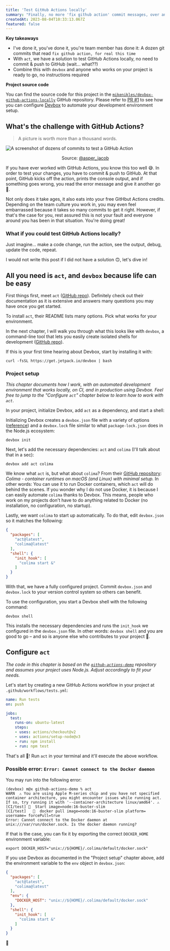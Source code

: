 ```yaml
---
title: 'Test GitHub Actions locally'
summary: "Finally, no more 'fix github action' commit messages, over and over again. Learn how to test your GitHub Actions locally, and all you need is one tool installed."
createdAt: 2023-08-04T10:33:13.067Z
featured: false
---
```


<script>
  export let data;
  const assetsBasePath = `/blog/${data.slug}`;
</script>

**Key takeaways**

- I've done it, you've done it, you're team member has done it: A dozen git commits that read `fix github action, for real this time`
- With `act`, we have a solution to test GitHub Actions locally, no need to commit & push to GitHub (wait... what??)
- Combine this with `devbox` and anyone who works on your project is ready to go, no instructions required

**Project source code**

You can find the source code for this project in the [`mikenikles/devbox-github-actions-locally`](https://github.com/mootoday/devbox-github-actions-locally) GitHub repository. Please refer to [PR #1](https://github.com/mootoday/devbox-github-actions-locally/pull/1) to see how you can configure [Devbox](https://github.com/jetpack-io/devbox) to automate your development environment setup.

## What's the challenge with GitHub Actions?

> A picture is worth more than a thousand words.

![A screenshot of dozens of commits to test a GitHub Action]({assetsBasePath}/github-action-test-commits.jpeg)

<center>Source: <a href="https://twitter.com/asper_jacob/status/1652779553926905858" target="_blank">@asper_jacob</a></center>

If you have ever worked with GitHub Actions, you know this too well 😅. In order to test your changes, you have to commit & push to GitHub. At that point, GitHub kicks off the action, prints the console output, and if something goes wrong, you read the error message and give it another go 🔄.

Not only does it take ages, it also eats into your free GitHbut Actions credits. Depending on the team culture you work in, you may even feel embarrassed because it takes so many commits to get it right. However, if that's the case for you, rest assured this is not your fault and everyone around you has been in that situation. You're doing great!

### What if you could test GitHub Actions locally?

Just imagine... make a code change, run the action, see the output, debug, update the code, repeat.

I would not write this post if I did not have a solution 🙃, let's dive in!

## All you need is `act`, and `devbox` because life can be easy

First things first, meet `act` ([GitHub repo](https://github.com/nektos/act)). Definitely check out their documentation as it is extensive and answers many questions you may have once you get started.

To install `act`, their README lists many options. Pick what works for your environment.

In the next chapter, I will walk you through what this looks like with `devbox`, a command-line tool that lets you easily create isolated shells for development ([GitHub repo](https://github.com/jetpack-io/devbox)).

If this is your first time hearing about Devbox, start by installing it with:

```
curl -fsSL https://get.jetpack.io/devbox | bash
```

### Project setup

*This chapter documents how I work, with an automated development environment that works locally, on CI, and in production using Devbox. Feel free to jump to the "Configure `act`" chapter below to learn how to work with `act`*.

In your project, initialize Devbox, add `act` as a dependency, and start a shell:

Initializing Devbox creates a `devbox.json` file with a variety of options ([reference](https://www.jetpack.io/devbox/docs/configuration/)) and a `devbox.lock` file similar to what `package-lock.json` does in the Node.js ecosystem:

```shell
devbox init
```

Next, let's add the necessary dependencies: `act` and `colima` (I'll talk about that in a sec):

```shell
devbox add act colima
```

We know what `act` is, but what about `colima`? From their [GitHub repository](https://github.com/abiosoft/colima): *Colima - container runtimes on macOS (and Linux) with minimal setup.*
In other words: You can use it to run Docker containers, which `act` will do behind the scenes. If you wonder why I do not use Docker, it is because I can easily automate `colima` thanks to Devbox. This means, people who work on my projects don't have to do anything related to Docker (no installation, no configuration, no startup).

Lastly, we want `colima` to start up automatically. To do that, edit `devbox.json` so it matches the following:

```json
{
  "packages": [
    "act@latest",
    "colima@latest"
  ],
  "shell": {
    "init_hook": [
      "colima start &"
    ]
  }
}
```

With that, we have a fully configured project. Commit `devbox.json` and `devbox.lock` to your version control system so others can benefit.

To use the configuration, you start a Devbox shell with the following command:

```shell
devbox shell
```

This installs the necessary dependencies and runs the `init_hook` we configured in the `devbox.json` file. In other words: `devbox shell` and you are good to go – and so is anyone else who contributes to your project 🤯.

## Configure `act`

*The code in this chapter is based on the [`github-actions-demo`](https://github.com/cplee/github-actions-demo/tree/master) repository and assumes your project uses Node.js. Adjust accordingly to fit your needs.*

Let's start by creating a new GitHub Actions workflow in your project at `.github/workflows/tests.yml`:

```yaml
name: Run tests
on: push

jobs:
  test:
    runs-on: ubuntu-latest
    steps:
    - uses: actions/checkout@v2
    - uses: actions/setup-node@v3
    - run: npm install
    - run: npm test
```

That's all 🎉! Run `act` in your terminal and it'll execute the above workflow.



### Possible error: `Error: Cannot connect to the Docker daemon`

You may run into the following error:

```
(devbox) m@x github-actions-demo % act
WARN  ⚠ You are using Apple M-series chip and you have not specified container architecture, you might encounter issues while running act. If so, try running it with '--container-architecture linux/amd64'. ⚠
[CI/test] 🚀  Start image=node:16-buster-slim
[CI/test]   🐳  docker pull image=node:16-buster-slim platform= username= forcePull=true
Error: Cannot connect to the Docker daemon at unix:///var/run/docker.sock. Is the docker daemon running?
```

If that is the case, you can fix it by exporting the correct `DOCKER_HOME` environment variable:

```
export DOCKER_HOST="unix://${HOME}/.colima/default/docker.sock"
```

If you use Devbox as documented in the "Project setup" chapter above, add the environment variable to the `env` object in `devbox.json`:

```json
{
  "packages": [
    "act@latest",
    "colima@latest"
  ],
  "env": {
    "DOCKER_HOST": "unix://${HOME}/.colima/default/docker.sock"
  },
  "shell": {
    "init_hook": [
      "colima start &"
    ]
  }
}
```

👋
